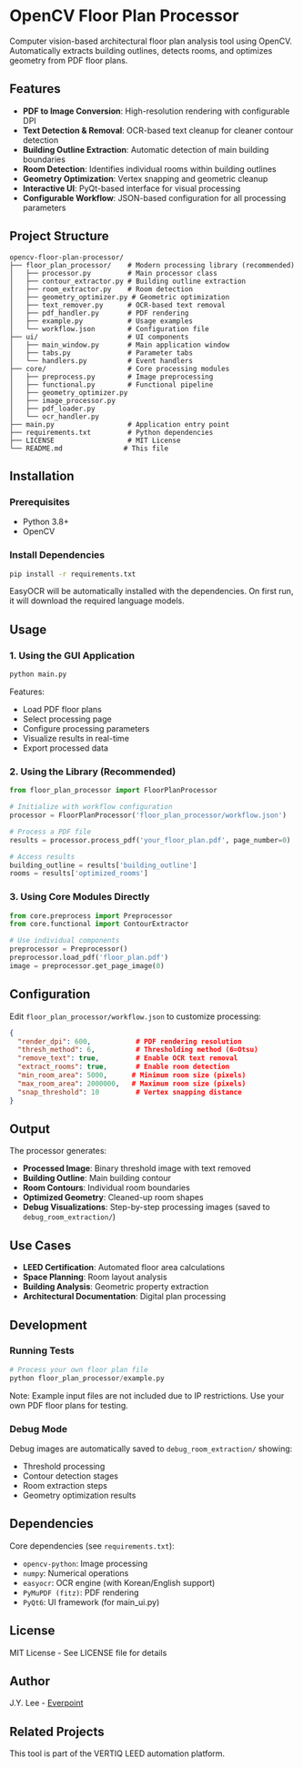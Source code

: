 # OpenCV Floor Plan Processor

Computer vision-based architectural floor plan analysis tool using OpenCV. Automatically extracts building outlines, detects rooms, and optimizes geometry from PDF floor plans.

## Features

- **PDF to Image Conversion**: High-resolution rendering with configurable DPI
- **Text Detection & Removal**: OCR-based text cleanup for cleaner contour detection
- **Building Outline Extraction**: Automatic detection of main building boundaries
- **Room Detection**: Identifies individual rooms within building outlines
- **Geometry Optimization**: Vertex snapping and geometric cleanup
- **Interactive UI**: PyQt-based interface for visual processing
- **Configurable Workflow**: JSON-based configuration for all processing parameters

## Project Structure

```
opencv-floor-plan-processor/
├── floor_plan_processor/    # Modern processing library (recommended)
│   ├── processor.py         # Main processor class
│   ├── contour_extractor.py # Building outline extraction
│   ├── room_extractor.py    # Room detection
│   ├── geometry_optimizer.py # Geometric optimization
│   ├── text_remover.py      # OCR-based text removal
│   ├── pdf_handler.py       # PDF rendering
│   ├── example.py           # Usage examples
│   └── workflow.json        # Configuration file
├── ui/                      # UI components
│   ├── main_window.py       # Main application window
│   ├── tabs.py              # Parameter tabs
│   └── handlers.py          # Event handlers
├── core/                    # Core processing modules
│   ├── preprocess.py        # Image preprocessing
│   ├── functional.py        # Functional pipeline
│   ├── geometry_optimizer.py
│   ├── image_processor.py
│   ├── pdf_loader.py
│   └── ocr_handler.py
├── main.py                  # Application entry point
├── requirements.txt         # Python dependencies
├── LICENSE                  # MIT License
└── README.md               # This file
```

## Installation

### Prerequisites

- Python 3.8+
- OpenCV

### Install Dependencies

```bash
pip install -r requirements.txt
```

EasyOCR will be automatically installed with the dependencies. On first run, it will download the required language models.

## Usage

### 1. Using the GUI Application

```bash
python main.py
```

Features:
- Load PDF floor plans
- Select processing page
- Configure processing parameters
- Visualize results in real-time
- Export processed data

### 2. Using the Library (Recommended)

```python
from floor_plan_processor import FloorPlanProcessor

# Initialize with workflow configuration
processor = FloorPlanProcessor('floor_plan_processor/workflow.json')

# Process a PDF file
results = processor.process_pdf('your_floor_plan.pdf', page_number=0)

# Access results
building_outline = results['building_outline']
rooms = results['optimized_rooms']
```

### 3. Using Core Modules Directly

```python
from core.preprocess import Preprocessor
from core.functional import ContourExtractor

# Use individual components
preprocessor = Preprocessor()
preprocessor.load_pdf('floor_plan.pdf')
image = preprocessor.get_page_image(0)
```

## Configuration

Edit `floor_plan_processor/workflow.json` to customize processing:

```json
{
  "render_dpi": 600,           # PDF rendering resolution
  "thresh_method": 6,          # Thresholding method (6=Otsu)
  "remove_text": true,         # Enable OCR text removal
  "extract_rooms": true,       # Enable room detection
  "min_room_area": 5000,      # Minimum room size (pixels)
  "max_room_area": 2000000,   # Maximum room size (pixels)
  "snap_threshold": 10         # Vertex snapping distance
}
```

## Output

The processor generates:

- **Processed Image**: Binary threshold image with text removed
- **Building Outline**: Main building contour
- **Room Contours**: Individual room boundaries
- **Optimized Geometry**: Cleaned-up room shapes
- **Debug Visualizations**: Step-by-step processing images (saved to `debug_room_extraction/`)

## Use Cases

- **LEED Certification**: Automated floor area calculations
- **Space Planning**: Room layout analysis
- **Building Analysis**: Geometric property extraction
- **Architectural Documentation**: Digital plan processing

## Development

### Running Tests

```python
# Process your own floor plan file
python floor_plan_processor/example.py
```

Note: Example input files are not included due to IP restrictions. Use your own PDF floor plans for testing.

### Debug Mode

Debug images are automatically saved to `debug_room_extraction/` showing:
- Threshold processing
- Contour detection stages
- Room extraction steps
- Geometry optimization results

## Dependencies

Core dependencies (see `requirements.txt`):
- `opencv-python`: Image processing
- `numpy`: Numerical operations
- `easyocr`: OCR engine (with Korean/English support)
- `PyMuPDF (fitz)`: PDF rendering
- `PyQt6`: UI framework (for main_ui.py)

## License

MIT License - See LICENSE file for details

## Author

J.Y. Lee - [Everpoint](https://everpoint.net)

## Related Projects

This tool is part of the VERTIQ LEED automation platform.
